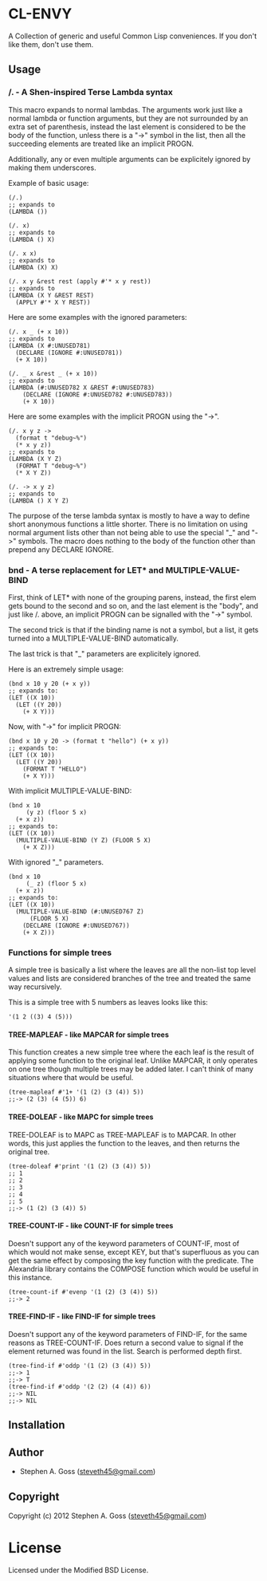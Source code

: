 # CL-ENVY

A Collection of generic and useful Common Lisp conveniences. If you
don't like them, don't use them.

## Usage

### /. - A Shen-inspired Terse Lambda syntax

This macro expands to normal lambdas. The arguments work just like a
normal lambda or function arguments, but they are not surrounded by an
extra set of parenthesis, instead the last element is considered to be
the body of the function, unless there is a "->" symbol in the list,
then all the succeeding elements are treated like an implicit PROGN.

Additionally, any or even multiple arguments can be explicitely ignored
by making them underscores.

Example of basic usage:

```common-lisp
(/.)
;; expands to
(LAMBDA ())

(/. x)
;; expands to
(LAMBDA () X)

(/. x x)
;; expands to
(LAMBDA (X) X)

(/. x y &rest rest (apply #'* x y rest))
;; expands to
(LAMBDA (X Y &REST REST)
  (APPLY #'* X Y REST)) 
```

Here are some examples with the ignored parameters:

```common-lisp
(/. x _ (+ x 10))
;; expands to
(LAMBDA (X #:UNUSED781)
  (DECLARE (IGNORE #:UNUSED781))
  (+ X 10))

(/. _ x &rest _ (+ x 10))
;; expands to
(LAMBDA (#:UNUSED782 X &REST #:UNUSED783)
    (DECLARE (IGNORE #:UNUSED782 #:UNUSED783))
    (+ X 10))
```

Here are some examples with the implicit PROGN using the "->".

```common-lisp
(/. x y z ->
  (format t "debug~%")
  (* x y z))
;; expands to
(LAMBDA (X Y Z)
  (FORMAT T "debug~%")
  (* X Y Z))

(/. -> x y z)
;; expands to
(LAMBDA () X Y Z)
```

The purpose of the terse lambda syntax is mostly to have a way to define
short anonymous functions a little shorter. There is no limitation on
using normal argument lists other than not being able to use the special
"_" and "->" symbols. The macro does nothing to the body of the function
other than prepend any DECLARE IGNORE.

### bnd - A terse replacement for LET\* and MULTIPLE-VALUE-BIND

First, think of LET* with none of the grouping parens, instead, the
first elem gets bound to the second and so on, and the last element is
the "body", and just like /. above, an implicit PROGN can be signalled
with the "->" symbol.

The second trick is that if the binding name is not a symbol, but a
list, it gets turned into a MULTIPLE-VALUE-BIND automatically.

The last trick is that "_" parameters are explicitely ignored.

Here is an extremely simple usage:

```common-lisp
(bnd x 10 y 20 (+ x y))
;; expands to:
(LET ((X 10))
  (LET ((Y 20))
    (+ X Y)))
```

Now, with "->" for implicit PROGN:

```common-lisp
(bnd x 10 y 20 -> (format t "hello") (+ x y))
;; expands to:
(LET ((X 10))
  (LET ((Y 20))
    (FORMAT T "HELLO")
    (+ X Y)))
```

With implicit MULTIPLE-VALUE-BIND:

```common-lisp
(bnd x 10
     (y z) (floor 5 x)
  (+ x z))
;; expands to:
(LET ((X 10))
  (MULTIPLE-VALUE-BIND (Y Z) (FLOOR 5 X)
    (+ X Z)))
```

With ignored "_" parameters.

```common-lisp
(bnd x 10
     (_ z) (floor 5 x)
  (+ x z))
;; expands to:
(LET ((X 10))
  (MULTIPLE-VALUE-BIND (#:UNUSED767 Z)
      (FLOOR 5 X)
    (DECLARE (IGNORE #:UNUSED767))
    (+ X Z)))
```


### Functions for simple trees

A simple tree is basically a list where the leaves are all the non-list
top level values and lists are considered branches of the tree and
treated the same way recursively.

This is a simple tree with 5 numbers as leaves looks like this:

```common-lisp
'(1 2 ((3) 4 (5)))
```

#### TREE-MAPLEAF - like MAPCAR for simple trees

This function creates a new simple tree where the each leaf is the
result of applying some function to the original leaf. Unlike MAPCAR, it
only operates on one tree though multiple trees may be added later. I
can't think of many situations where that would be useful.

```common-lisp
(tree-mapleaf #'1+ '(1 (2) (3 (4)) 5))
;;-> (2 (3) (4 (5)) 6)
```

#### TREE-DOLEAF - like MAPC for simple trees

TREE-DOLEAF is to MAPC as TREE-MAPLEAF is to MAPCAR. In other words,
this just applies the function to the leaves, and then returns the
original tree.

```common-lisp
(tree-doleaf #'print '(1 (2) (3 (4)) 5))
;; 1
;; 2
;; 3
;; 4
;; 5
;;-> (1 (2) (3 (4)) 5)
```

#### TREE-COUNT-IF - like COUNT-IF for simple trees

Doesn't support any of the keyword parameters of COUNT-IF, most of which
would not make sense, except KEY, but that's superfluous as you can get
the same effect by composing the key function with the predicate. The
Alexandria library contains the COMPOSE function which would be useful
in this instance.

```common-lisp
(tree-count-if #'evenp '(1 (2) (3 (4)) 5))
;;-> 2
```

#### TREE-FIND-IF - like FIND-IF for simple trees

Doesn't support any of the keyword parameters of FIND-IF, for the same
reasons as TREE-COUNT-IF. Does return a second value to signal if the
element returned was found in the list. Search is performed depth first.

```common-lisp
(tree-find-if #'oddp '(1 (2) (3 (4)) 5))
;;-> 1
;;-> T
(tree-find-if #'oddp '(2 (2) (4 (4)) 6))
;;-> NIL
;;-> NIL
```

## Installation

## Author

* Stephen A. Goss (steveth45@gmail.com)

## Copyright

Copyright (c) 2012 Stephen A. Goss (steveth45@gmail.com)

# License

Licensed under the Modified BSD License.

